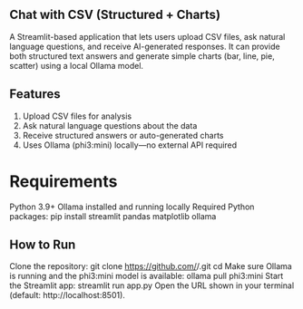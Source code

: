 Chat with CSV (Structured + Charts)
---
A Streamlit-based application that lets users upload CSV files, ask natural language questions, and receive AI-generated responses. It can provide both structured text answers and generate simple charts (bar, line, pie, scatter) using a local Ollama model.

Features
---
1. Upload CSV files for analysis
2. Ask natural language questions about the data
3. Receive structured answers or auto-generated charts
4. Uses Ollama (phi3:mini) locally—no external API required

Requirements
=
Python 3.9+
Ollama installed and running locally
Required Python packages:
pip install streamlit pandas matplotlib ollama

How to Run
-
Clone the repository:
git clone https://github.com/<your-username>/<repo-name>.git
  cd <repo-name>
Make sure Ollama is running and the phi3:mini model is available:
  ollama pull phi3:mini
Start the Streamlit app:
  streamlit run app.py
Open the URL shown in your terminal (default: http://localhost:8501).
